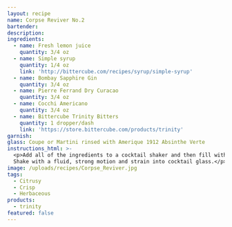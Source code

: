 ```yaml
---
layout: recipe
name: Corpse Reviver No.2
bartender:
description:
ingredients:
  - name: Fresh lemon juice
    quantity: 3/4 oz
  - name: Simple syrup
    quantity: 1/4 oz
    link: 'http://bittercube.com/recipes/syrup/simple-syrup'
  - name: Bombay Sapphire Gin
    quantity: 3/4 oz
  - name: Pierre Ferrand Dry Curacao
    quantity: 3/4 oz
  - name: Cocchi Americano
    quantity: 3/4 oz
  - name: Bittercube Trinity Bitters
    quantity: 1 dropper/dash
    link: 'https://store.bittercube.com/products/trinity'
garnish:
glass: Coupe or Martini rinsed with Amerique 1912 Absinthe Verte
instructions_html: >-
  <p>Add all of the ingredients to a cocktail shaker and then fill with ice.
  Shake with a fluid, strong motion and strain into cocktail glass.</p>
image: /uploads/recipes/Corpse_Reviver.jpg
tags:
  - Citrusy
  - Crisp
  - Herbaceous
products:
  - trinity
featured: false
---
```


